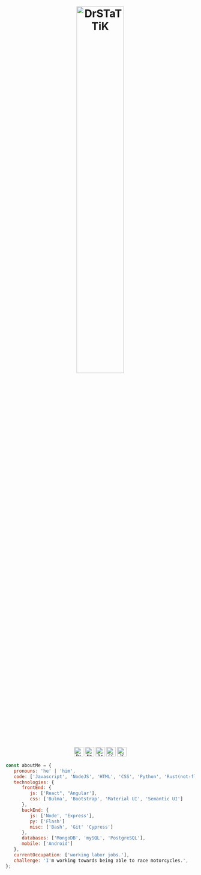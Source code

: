

<h1 align='center'>
  <img title="DrSTaTTiK" width="50%" src="https://harmonious-centaur-e23d86.netlify.app/.netlify/functions/api"><br>
</h1>

<p align='center'>
  <code><img title="Python" height="25" src="https://www.svgrepo.com/show/354238/python.svg"></code>
  <code><img title="NodeJS" height="25" src="https://www.svgrepo.com/show/354119/nodejs-icon.svg"></code>
  <code><img title="Problem Solving" height="25" src="https://www.svgrepo.com/show/284831/virus-problem.svg"></code>
  <code><img title="CSS" height="25" src="https://www.svgrepo.com/show/353623/css-3.svg"></code>
  <code><img title="JSON" height="25" src="https://www.svgrepo.com/show/374338/json.svg"></code>
</p>

```javascript
const aboutMe = {
   pronouns: 'he' | 'him',
   code: ['Javascript', 'NodeJS', 'HTML', 'CSS', 'Python', 'Rust(not-fluent)', 'CSharp(not-fluent)'],
   technologies: {
      frontEnd: {
         js: ['React", "Angular'],
         css: ['Bulma', 'Bootstrap', 'Material UI', 'Semantic UI']
      },
      backEnd: {
         js: ['Node', 'Express'],
         py: ['Flash']
         misc: ['Bash', 'Git' 'Cypress']
      },
      databases: ['MongoDB', 'mySQL', 'PostgreSQL'],
      mobile: ['Android']
   },
   currentOccupation: ['working labor jobs.'],
   challenge: 'I'm working towards being able to race motorcycles.',
};
```

<!--
**drstattik-dev/drstattik-dev** is a ✨ _special_ ✨ repository because its `README.md` (this file) appears on your GitHub profile.

Here are some ideas to get you started:

- 🔭 I’m currently working on ...
- 🌱 I’m currently learning ...
- 👯 I’m looking to collaborate on ...
- 🤔 I’m looking for help with ...
- 💬 Ask me about ...
- 📫 How to reach me: ...
- 😄 Pronouns: ...
- ⚡ Fun fact: ...
-->
